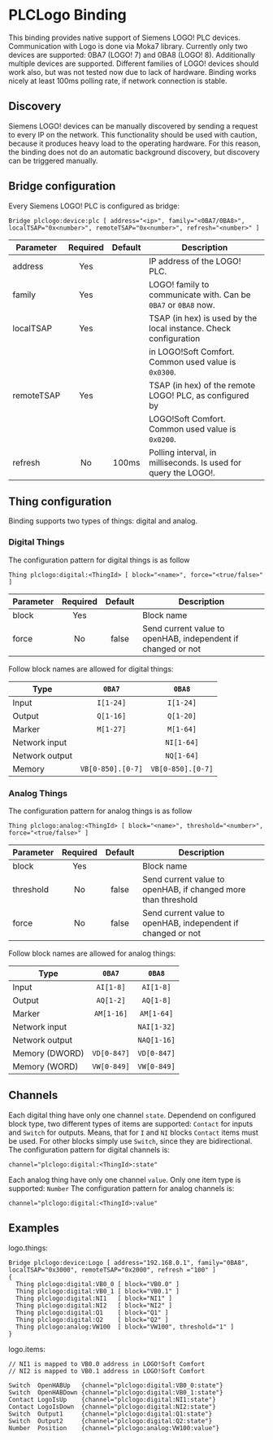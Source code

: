 # PLCLogo Binding

This binding provides native support of Siemens LOGO! PLC devices. Communication with Logo is done via Moka7 library.
Currently only two devices are supported: 0BA7 (LOGO! 7) and 0BA8 (LOGO! 8). Additionally multiple devices are supported.
Different families of LOGO! devices should work also, but was not tested now due to lack of hardware.
Binding works nicely at least 100ms polling rate, if network connection is stable.

## Discovery

Siemens LOGO! devices can be manually discovered by sending a request to every IP on the network.
This functionality should be used with caution, because it produces heavy load to the operating hardware.
For this reason, the binding does not do an automatic background discovery, but discovery can be triggered manually.

## Bridge configuration

Every Siemens LOGO! PLC is configured as bridge:

```
Bridge plclogo:device:plc [ address="<ip>", family="<0BA7/0BA8>", localTSAP="0x<number>", remoteTSAP="0x<number>", refresh="<number>" ]
```

| Parameter  | Required   | Default   | Description                                                      |
| ---------- | :--------: | :-------: | ---------------------------------------------------------------- |
| address    | Yes        |           | IP address of the LOGO! PLC.                                     |
| family     | Yes        |           | LOGO! family to communicate with. Can be `0BA7` or `0BA8` now.   |
| localTSAP  | Yes        |           | TSAP (in hex) is used by the local instance. Check configuration |
|            |            |           | in LOGO!Soft Comfort. Common used value is `0x0300`.             |
| remoteTSAP | Yes        |           | TSAP (in hex) of the remote LOGO! PLC, as configured by          |
|            |            |           | LOGO!Soft Comfort. Common used value is `0x0200`.                |
| refresh    | No         | 100ms     | Polling interval, in milliseconds. Is used for query the LOGO!.  |


## Thing configuration

Binding supports two types of things: digital and analog.

### Digital Things
The configuration pattern for digital things is as follow

```
Thing plclogo:digital:<ThingId> [ block="<name>", force="<true/false>" ]
```

| Parameter | Required   | Default   | Description                                                  |
| --------- | :--------: | :-------: | ------------------------------------------------------------ |
| block     | Yes        |           | Block name                                                   |
| force     | No         | false     | Send current value to openHAB, independent if changed or not |

Follow block names are allowed for digital things:

| Type           | `0BA7`              | `0BA8`              | 
| -------------- | :-----------------: | :---------------: |
| Input          | `I[1-24]`           | `I[1-24]`         |
| Output         | `Q[1-16]`           | `Q[1-20]`         |
| Marker         | `M[1-27]`           | `M[1-64]`         |
| Network input  |                     | `NI[1-64]`        |
| Network output |                     | `NQ[1-64]`        |
| Memory         | `VB[0-850].[0-7]`   | `VB[0-850].[0-7]` |

### Analog Things
The configuration pattern for analog things is as follow

```
Thing plclogo:analog:<ThingId> [ block="<name>", threshold="<number>", force="<true/false>" ]
```

| Parameter | Required   | Default   | Description                                                   |
| --------- | :--------: | :-------: | ------------------------------------------------------------- |
| block     | Yes        |           | Block name                                                    |
| threshold | No         | false     | Send current value to openHAB, if changed more than threshold |
| force     | No         | false     | Send current value to openHAB, independent if changed or not  |

Follow block names are allowed for analog things:

| Type           | `0BA7`        | `0BA8`      | 
| -------------- | :-----------: | :---------: |
| Input          | `AI[1-8]`     | `AI[1-8]`   |
| Output         | `AQ[1-2]`     | `AQ[1-8]`   |
| Marker         | `AM[1-16]`    | `AM[1-64]`  |
| Network input  |               | `NAI[1-32]` |
| Network output |               | `NAQ[1-16]` |
| Memory (DWORD) | `VD[0-847]`   | `VD[0-847]` |
| Memory (WORD)  | `VW[0-849]`   | `VW[0-849]` |

## Channels
Each digital thing have only one channel `state`. Dependend on configured block type,
two different types of items are supported: `Contact` for inputs and `Switch` for outputs.
Means, that for `I` and `NI` blocks `Contact` items must be used. For other blocks simply
use `Switch`, since they are bidirectional. The configuration pattern for digital channels is:

```
channel="plclogo:digital:<ThingId>:state"
```

Each analog thing have only one channel `value`. Only one item type is supported: `Number`
The configuration pattern for analog channels is:

```
channel="plclogo:digital:<ThingId>:value"
```

## Examples

logo.things:

```
Bridge plclogo:device:Logo [ address="192.168.0.1", family="0BA8", localTSAP="0x3000", remoteTSAP="0x2000", refresh ="100" ]
{
  Thing plclogo:digital:VB0_0 [ block="VB0.0" ]
  Thing plclogo:digital:VB0_1 [ block="VB0.1" ]
  Thing plclogo:digital:NI1   [ block="NI1" ]
  Thing plclogo:digital:NI2   [ block="NI2" ]
  Thing plclogo:digital:Q1    [ block="Q1" ]
  Thing plclogo:digital:Q2    [ block="Q2" ]
  Thing plclogo:analog:VW100  [ block="VW100", threshold="1" ]
}
```

logo.items:

```
// NI1 is mapped to VB0.0 address in LOGO!Soft Comfort 
// NI2 is mapped to VB0.1 address in LOGO!Soft Comfort 

Switch  OpenHABUp   {channel="plclogo:digital:VB0_0:state"}
Switch  OpenHABDown {channel="plclogo:digital:VB0_1:state"}
Contact LogoIsUp    {channel="plclogo:digital:NI1:state"}
Contact LogoIsDown  {channel="plclogo:digital:NI2:state"}
Switch  Output1     {channel="plclogo:digital:Q1:state"}
Switch  Output2     {channel="plclogo:digital:Q2:state"}
Number  Position    {channel="plclogo:analog:VW100:value"}
```
